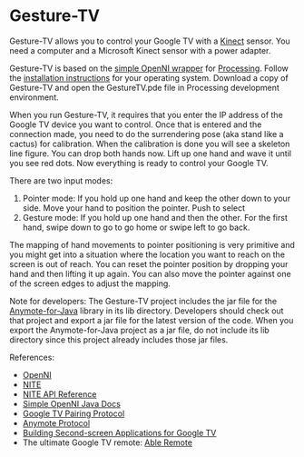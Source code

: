 Gesture-TV
==========

<p>Gesture-TV allows you to control your Google TV with a <a href="http://www.xbox.com/en-US/KINECT">Kinect</a> sensor.
You need a computer and a Microsoft Kinect sensor with a power adapter.</p>

<p>Gesture-TV is based on the <a href="https://code.google.com/p/simple-openni/">simple OpenNI wrapper</a> for <a href="http://processing.org/download/">Processing</a>.
Follow the <a href="https://code.google.com/p/simple-openni/wiki/Installation">installation instructions</a> for your operating system.
Download a copy of Gesture-TV and open the GestureTV.pde file in Processing development environment.
</p>

<p>When you run Gesture-TV, it requires that you enter the IP address of the Google TV device you want to control. 
Once that is entered and the connection made, you need to do the surrendering pose (aka stand like a cactus) for calibration. 
When the calibration is done you will see a skeleton line figure. You can drop both hands now.
Lift up one hand and wave it until you see red dots. Now everything is ready to control your Google TV.
</p>

<p>There are two input modes:
<ol>
<li>Pointer mode: If you hold up one hand and keep the other down to your side. Move your hand to position the pointer. Push to select</li>
<li>Gesture mode: If you hold up one hand and then the other. For the first hand, swipe down to go to go home or swipe left to go back.</li>
</ol></p>

<p>The mapping of hand movements to pointer positioning is very primitive and you might get into a situation where the location you want to reach on the screen is out of reach.
You can reset the pointer position by dropping your hand and then lifting it up again. You can also move the pointer against one of the screen edges to adjust the mapping.</p>

<p>Note for developers: The Gesture-TV project includes the jar file for the <a href="https://github.com/entertailion/Anymote-for-Java">Anymote-for-Java</a> library in its lib directory. 
Developers should check out that project and export a jar file for the latest version of the code. 
When you export the Anymote-for-Java project as a jar file, do not include its lib directory since this project already includes those jar files.</p>

<p>References:
<ul>
<li><a href="http://www.openni.org/">OpenNI</a></li>
<li><a href="http://www.primesense.com/?p=515">NITE</a></li>
<li><a href="http://kinectcar.ronsper.com/docs/nite/index.html">NITE API Reference</a></li>
<li><a href="http://simple-openni.googlecode.com/svn/trunk/SimpleOpenNI/dist/all/SimpleOpenNI/documentation/index.html">Simple OpenNI Java Docs</a></li>
<li><a href="https://developers.google.com/tv/remote/docs/pairing">Google TV Pairing Protocol</a></li>
<li><a href="https://code.google.com/p/anymote-protocol/">Anymote Protocol</a></li>
<li><a href="https://developers.google.com/tv/remote/docs/developing">Building Second-screen Applications for Google TV</a></li>
<li>The ultimate Google TV remote: <a href="https://play.google.com/store/apps/details?id=com.entertailion.android.remote">Able Remote</a></li>
</ul>
</p>